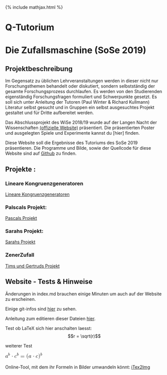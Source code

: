 {% include mathjax.html %}

# Q-Tutorium

# Die Zufallsmaschine (SoSe 2019)

## Projektbeschreibung

Im Gegensatz zu üblichen Lehrveranstaltungen werden in dieser nicht nur
Forschungsthemen behandelt oder diskutiert, sondern selbstständig der
gesamte Forschungsprozess durchlaufen. Es werden von den Studierenden eigenständig Forschungsfragen formuliert und Schwerpunkte gesetzt. Es soll sich unter Anleitung der Tutoren (Paul Winter & Richard Kullmann) Literatur selbst gesucht und in Gruppen ein selbst ausgesuchtes Projekt gestaltet und für Dritte aufbereitet werden.

Das Abschlussprojekt des WiSe 2018/19 wurde auf der Langen Nacht der Wissenschaften [(offizielle Website)](https://www.langenachtderwissenschaften.de/) präsentiert. Die präsentierten Poster und ausgelegten Spiele und Experimente kannst du [hier] finden.

Diese Website soll die Ergebnisse des Tutoriums des SoSe 2019 präsentieren.
Die Programme und Bilde, sowie der Quellcode für diese
Website sind auf
[Github](https://github.com/ZufallsmaschineSS19/ZufallsmaschineSS19.github.io)
zu finden.


## Projekte :

### Lineare Kongruenzgeneratoren

[Lineare Kongruenzgeneratoren](LCG/lcg.md)

### Palscals Projekt:

[Pascals Projekt](pascal/test_project.md)

### Sarahs Projekt:

[Sarahs Projekt](sarah/sarah2.md)

### ZenerZufall

[Tims und Gertruds Projekt](ZehnerZufall/Beschreibung.md)

## Website - Tests & Hinweise

Änderungen in index.md brauchen einige Minuten um auch auf der Website zu erscheinen.

Einige git-infos sind [hier](https://github.com/ZufallsmaschineSS19/ZufallsmaschineSS19.github.io/blob/master/gitInfos/git_terminal.md) zu sehen.

Anleitung zum editieren dieser Dateien [hier](https://github.com/adam-p/markdown-here/wiki/Markdown-Cheatsheet).

Test ob LaTeX sich hier anschalten laesst: $$r = \sqrt(r)$$

weiterer Test

![fomel0](images/CodeCogsEqn.gif)

Online-Tool, mit dem ihr Formeln in Bilder umwandeln könnt: [iTex2lmg](http://www.sciweavers.org/free-online-latex-equation-editor)
